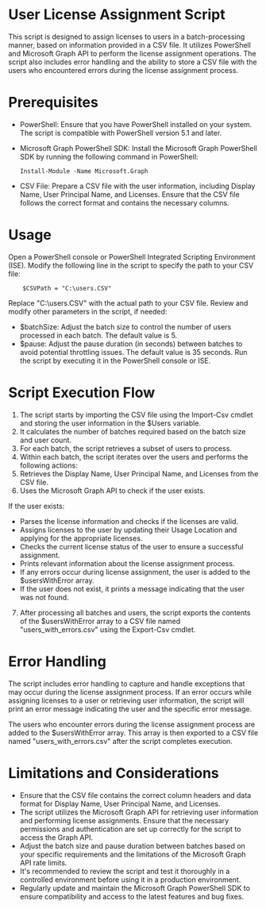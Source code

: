  # User License Assignment Script

This script is designed to assign licenses to users in a batch-processing manner, based on information provided in a CSV file. It utilizes PowerShell and Microsoft Graph API to perform the license assignment operations. The script also includes error handling and the ability to store a CSV file with the users who encountered errors during the license assignment process.

  # Prerequisites

* PowerShell: Ensure that you have PowerShell installed on your system. The script is compatible with PowerShell version 5.1 and later.
* Microsoft Graph PowerShell SDK: Install the Microsoft Graph PowerShell SDK by running the following command in PowerShell:
  
      Install-Module -Name Microsoft.Graph  
- CSV File: Prepare a CSV file with the user information, including Display Name, User Principal Name, and Licenses. Ensure that the CSV file follows the correct format and contains the necessary columns.

# Usage

Open a PowerShell console or PowerShell Integrated Scripting Environment (ISE).
Modify the following line in the script to specify the path to your CSV file:

        $CSVPath = "C:\users.CSV"

Replace "C:\users.CSV" with the actual path to your CSV file.
Review and modify other parameters in the script, if needed:
* $batchSize: Adjust the batch size to control the number of users processed in each batch. The default value is 5.
* $pause: Adjust the pause duration (in seconds) between batches to avoid potential throttling issues. The default value is 35 seconds.
 Run the script by executing it in the PowerShell console or ISE.

# Script Execution Flow

1. The script starts by importing the CSV file using the Import-Csv cmdlet and storing the user information in the $Users variable.
2. It calculates the number of batches required based on the batch size and user count.
3. For each batch, the script retrieves a subset of users to process.
4. Within each batch, the script iterates over the users and performs the following actions:
5. Retrieves the Display Name, User Principal Name, and Licenses from the CSV file.
6. Uses the Microsoft Graph API to check if the user exists.

If the user exists:

* Parses the license information and checks if the licenses are valid.
* Assigns licenses to the user by updating their Usage Location and applying for the appropriate licenses.
* Checks the current license status of the user to ensure a successful assignment.
* Prints relevant information about the license assignment process.
* If any errors occur during license assignment, the user is added to the $usersWithError array.
* If the user does not exist, it prints a message indicating that the user was not found.
7. After processing all batches and users, the script exports the contents of the $usersWithError array to a CSV file named "users_with_errors.csv" using the Export-Csv cmdlet.

# Error Handling

The script includes error handling to capture and handle exceptions that may occur during the license assignment process. If an error occurs while assigning licenses to a user or retrieving user information, the script will print an error message indicating the user and the specific error message.

The users who encounter errors during the license assignment process are added to the $usersWithError array. This array is then exported to a CSV file named "users_with_errors.csv" after the script completes execution.

# Limitations and Considerations

- Ensure that the CSV file contains the correct column headers and data format for Display Name, User Principal Name, and Licenses.
- The script utilizes the Microsoft Graph API for retrieving user information and performing license assignments. Ensure that the necessary permissions and authentication are set up correctly for the script to access the Graph API.
- Adjust the batch size and pause duration between batches based on your specific requirements and the limitations of the Microsoft Graph API rate limits.
- It's recommended to review the script and test it thoroughly in a controlled environment before using it in a production environment.
- Regularly update and maintain the Microsoft Graph PowerShell SDK to ensure compatibility and access to the latest features and bug fixes.
